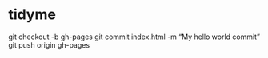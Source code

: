 # tidyme

git checkout -b gh-pages
git commit index.html -m “My hello world commit”
git push origin gh-pages
